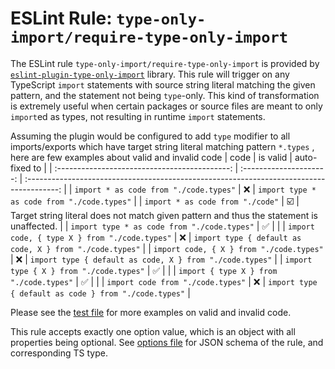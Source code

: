 # ESLint Rule: `type-only-import/require-type-only-import`

The ESLint rule `type-only-import/require-type-only-import` is provided by [`eslint-plugin-type-only-import`](../../../) library.
This rule will trigger on any TypeScript `import` statements with source string literal matching the given pattern, and the statement not being `type`-only.
This kind of transformation is extremely useful when certain packages or source files are meant to only `import`ed as types, not resulting in runtime `import` statements.

Assuming the plugin would be configured to add `type` modifier to all imports/exports which have target string literal matching pattern `*.types` , here are few examples about valid and invalid code
|                     code                      |        is valid         |                                      auto-fixed to                                       |
| :-------------------------------------------: | :---------------------: | :--------------------------------------------------------------------------------------: |
|    `import * as code from "./code.types"`     |           :x:           |                       `import type * as code from "./code.types"`                        |
|       `import * as code from "./code"`        | :ballot_box_with_check: | Target string literal does not match given pattern and thus the statement is unaffected. |
|  `import type * as code from "./code.types"`  |   :white_check_mark:    |                                                                                          |
| `import code, { type X } from "./code.types"` |           :x:           |                 `import type { default as code, X } from "./code.types"`                 |
|   `import code, { X } from "./code.types"`    |           :x:           |                 `import type { default as code, X } from "./code.types"`                 |
|    `import type { X } from "./code.types"`    |   :white_check_mark:    |                                                                                          |
|    `import { type X } from "./code.types"`    |   :white_check_mark:    |                                                                                          |
|       `import code from "./code.types"`       |           :x:           |                  `import type { default as code } from "./code.types"`                   |


Please see the [test file](../__test__/require-type-only-import.spec.ts) for more examples on valid and invalid code.

This rule accepts exactly one option value, which is an object with all properties being optional.
See [options file](../../rule-helpers/options.ts) for JSON schema of the rule, and corresponding TS type.
